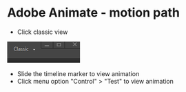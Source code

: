 # Adobe Animate - motion path

* Click classic view

![alt text](./static/images/classic.png "Click classic view")

* Slide the timeline marker to view animation
* Click menu option "Control" > "Test" to view animation




